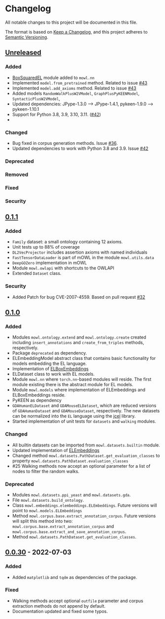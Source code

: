 # Changelog

All notable changes to this project will be documented in this file.

The format is based on [Keep a Changelog](https://keepachangelog.com/en/1.0.0/),
and this project adheres to [Semantic Versioning](https://semver.org/spec/v2.0.0.html).

## [Unreleased]
### Added
- [BoxSquaredEL](https://arxiv.org/abs/2301.11118) module added to `mowl.nn`
- Implemented `model.from_pretrained` method. Related to issue [#43][i43]
- Implemented `model.add_axioms` method. Related to issue [#43][i43]
- Added models `RandomWalkPlusW2VModel`, `GraphPlusPyKEENModel`, `SyntacticPlusW2VModel`, 
- Updated dependencies: JPype-1.3.0 --> JPype-1.4.1, pykeen-1.9.0 --> pykeen-1.10.1
- Support for Python 3.8, 3.9, 3.10, 3.11. ([#42][i42])
- 
### Changed
- Bug fixed in corpus generation methods. Issue [#36][i36].
- Updated dependencies to work with Python 3.8 and 3.9. Issue [#42][i42]

### Deprecated

### Removed

### Fixed

### Security

## [0.1.1]

### Added
- `Family` dataset: a small ontology containing 12 axioms.
- Unit tests up to 88% of coverage
- `DL2VecProjector` includes assertion axioms with named individuals
- `FastTensorDataLoader` is part of mOWL in the module `mowl.utils.data`
- `DeepGOZero` implementation in mOWL
- Module `mowl.owlapi` with shortcuts to the OWLAPI
- Extended `Dataset` class.
### Security
- Added Patch for bug CVE-2007-4559. Based on pull request [#32][i32]

## [0.1.0]

### Added
- Modules `mowl.ontology.extend` and `mowl.ontology.create` created including `insert_annotations` and `create_from_triples` methods, respectively.
- Package `deprecated` as dependency.
- ELEmbeddingModel abstract class that contains basic functionality for models embedding the EL language.
- Implementation of [ELBoxEmbeddings](https://arxiv.org/abs/2202.14018)
- ELDataset class to work with EL models.
- Module `mowl.nn` where `torch.nn`-based modules will reside. The first module existing there is the abstract module for EL models.
- Module `mowl.models` where implementation of ELEmbeddings and ELBoxEmbeddings reside.
- PyKEEN as dependency
- `GDAHumanELDataset` and `GDAMouseELDataset`, which are reduced versions of `GDAHumanDataset` and `GDAMouseDataset`, respectively. The new datasets can be normalized into the `EL` language using the [jcel](https://julianmendez.github.io/jcel/) library.
- Started implementation of unit tests for `datasets` and `walking` modules.
### Changed
- All builtin datasets can be imported from `mowl.datasets.builtin` module.
- Updated implementation of [ELEmbeddings](https://www.ijcai.org/Proceedings/2019/845)
- Changed method `mowl.datasets.PathDataset.get_evaluation_classes` to property `mowl.datasets.PathDataset.evaluation_classes`
- #25 Walking methods now accept an optional parameter for a list of nodes to filter the random walks.

### Deprecated
- Modules `mowl.datasets.ppi_yeast` and `mowl.datasets.gda`.
- File `mowl.datasets.build_ontology`.
- Class `mowl.embeddings.elembeddings.ELEmbeddings`. Future versions will point to `mowl.models.ELEmbeddings`
- Method `mowl.corpus.base.extract_annotation_corpus`. Future versions will split this method into two: `mowl.corpus.base.extract_annotation_corpus` and `mowl.corpus.base.extract_and_save_annotation_corpus`.
- Method `mowl.datasets.PathDataset.get_evaluation_classes`.

## [0.0.30] - 2022-07-03
### Added
- Added `matplotlib` and `tqdm` as dependencies of the package.

### Fixed
- Walking methods accept optional `outfile` parameter and corpus extraction methods do not append by default.
- Documentation updated and fixed some typos.

[unreleased]: https://github.com/bio-ontology-research-group/mowl/compare/v0.1.1...HEAD
[0.1.1]: https://github.com/bio-ontology-research-group/mowl/releases/tag/v0.1.1
[0.1.0]: https://github.com/bio-ontology-research-group/mowl/releases/tag/v0.1.0
[0.0.30]: https://github.com/bio-ontology-research-group/mowl/releases/tag/v0.0.30


[i32]: https://github.com/bio-ontology-research-group/mowl/issues/32
[i36]: https://github.com/bio-ontology-research-group/mowl/issues/36
[i42]: https://github.com/bio-ontology-research-group/mowl/issues/42
[i43]: https://github.com/bio-ontology-research-group/mowl/issues/43
